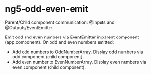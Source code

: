 # ng5-odd-even-emit
Parent/Child component communication: @Inputs and @Outputs/EventEmitter

Emit odd and even numbers via EventEmitter in parent component (app.component). On odd and even numbers emitted:

  - Add odd numbers to OddNumberArray.
    Display odd numbers via odd.component (child component).
  - Add even number to EvenNumberArray.
    Display even numbers via even.component (child component).
